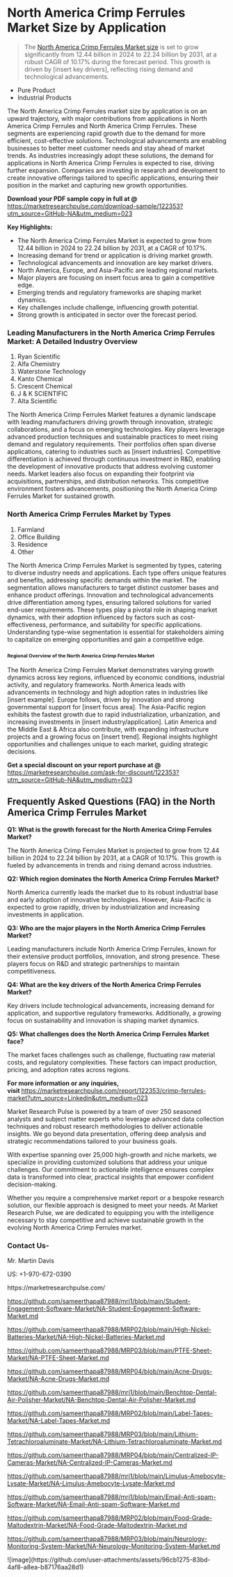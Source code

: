 <h1>North America Crimp Ferrules Market&nbsp;Size by Application</h1><blockquote><p>The <a href="https://marketresearchpulse.com/download-sample/122353?utm_source=GitHub-NA&amp;utm_medium=023">North America Crimp Ferrules Market size</a> is set to grow significantly from 12.44 billion in 2024 to 22.24 billion by 2031, at a robust CAGR of 10.17% during the forecast period. This growth is driven by [insert key drivers], reflecting rising demand and technological advancements.</p></blockquote><ul><li>Pure Product<li> Industrial Products</li></ul><p>The North America Crimp Ferrules market size by application is on an upward trajectory, with major contributions from applications in North America Crimp Ferrules and North America Crimp Ferrules. These segments are experiencing rapid growth due to the demand for more efficient, cost-effective solutions. Technological advancements are enabling businesses to better meet customer needs and stay ahead of market trends. As industries increasingly adopt these solutions, the demand for applications in North America Crimp Ferrules is expected to rise, driving further expansion. Companies are investing in research and development to create innovative offerings tailored to specific applications, ensuring their position in the market and capturing new growth opportunities.</p><p><strong>Download your PDF sample copy in full at @ </strong><a href="https://marketresearchpulse.com/download-sample/122353?utm_source=GitHub-NA&amp;utm_medium=023">https://marketresearchpulse.com/download-sample/122353?utm_source=GitHub-NA&amp;utm_medium=023</a></p><p><strong>Key Highlights: </strong></p><ul><li>The North America Crimp Ferrules Market is expected to grow from 12.44 billion in 2024 to 22.24 billion by 2031, at a CAGR of 10.17%.</li><li>Increasing demand for trend or application is driving market growth.</li><li>Technological advancements and innovation are key market drivers.</li><li>North America, Europe, and Asia-Pacific are leading regional markets.</li><li>Major players are focusing on insert focus area to gain a competitive edge.</li><li>Emerging trends and regulatory frameworks are shaping market dynamics.</li><li>Key challenges include challenge, influencing growth potential.</li><li>Strong growth is anticipated in sector over the forecast period.</li></ul><h3>Leading Manufacturers in the North America Crimp Ferrules Market: A Detailed Industry Overview</h3><ol><li>Ryan Scientific</li><li>Alfa Chemistry</li><li>Waterstone Technology</li><li>Kanto Chemical</li><li>Crescent Chemical</li><li>J & K SCIENTIFIC</li><li>Alta Scientific</li></ol><div class="flex max-w-full flex-col flex-grow"><div class="min-h-8 text-message flex w-full flex-col items-end gap-2 whitespace-normal break-words [.text-message+&amp;]:mt-5" dir="auto" data-message-author-role="assistant" data-message-id="fd8432e4-4910-450d-b182-61b7bfb0a01f" data-message-model-slug="gpt-4o"><div class="flex w-full flex-col gap-1 empty:hidden first:pt-[3px]"><div class="markdown prose w-full break-words dark:prose-invert light"><p>The North America Crimp Ferrules Market features a dynamic landscape with leading manufacturers driving growth through innovation, strategic collaborations, and a focus on emerging technologies. Key players leverage advanced production techniques and sustainable practices to meet rising demand and regulatory requirements. Their portfolios often span diverse applications, catering to industries such as [insert industries]. Competitive differentiation is achieved through continuous investment in R&amp;D, enabling the development of innovative products that address evolving customer needs. Market leaders also focus on expanding their footprint via acquisitions, partnerships, and distribution networks. This competitive environment fosters advancements, positioning the North America Crimp Ferrules Market for sustained growth.</p></div></div></div></div><h3>North America Crimp Ferrules Market by Types</h3><ol><li>Farmland<li> Office Building<li> Residence<li> Other</li></ol><div class="flex max-w-full flex-col flex-grow"><div class="min-h-8 text-message flex w-full flex-col items-end gap-2 whitespace-normal break-words [.text-message+&amp;]:mt-5" dir="auto" data-message-author-role="assistant" data-message-id="084470be-0bb7-4664-bddf-5156b4f41249" data-message-model-slug="gpt-4o-mini"><div class="flex w-full flex-col gap-1 empty:hidden first:pt-[3px]"><div class="markdown prose w-full break-words dark:prose-invert light"><p>The North America Crimp Ferrules Market is segmented by types, catering to diverse industry needs and applications. Each type offers unique features and benefits, addressing specific demands within the market. The segmentation allows manufacturers to target distinct customer bases and enhance product offerings. Innovation and technological advancements drive differentiation among types, ensuring tailored solutions for varied end-user requirements. These types play a pivotal role in shaping market dynamics, with their adoption influenced by factors such as cost-effectiveness, performance, and suitability for specific applications. Understanding type-wise segmentation is essential for stakeholders aiming to capitalize on emerging opportunities and gain a competitive edge.</p></div></div></div></div><h3><span style="font-size: 11px;">Regional Overview of the North America Crimp Ferrules Market</span></h3><div class="flex max-w-full flex-col flex-grow"><div class="min-h-8 text-message flex w-full flex-col items-end gap-2 whitespace-normal break-words [.text-message+&amp;]:mt-5" dir="auto" data-message-author-role="assistant" data-message-id="e9038762-ce64-4e30-91c9-9bd413514231" data-message-model-slug="gpt-4o-mini"><div class="flex w-full flex-col gap-1 empty:hidden first:pt-[3px]"><div class="markdown prose w-full break-words dark:prose-invert light"><p>The North America Crimp Ferrules Market demonstrates varying growth dynamics across key regions, influenced by economic conditions, industrial activity, and regulatory frameworks. North America leads with advancements in technology and high adoption rates in industries like [insert example]. Europe follows, driven by innovation and strong governmental support for [insert focus area]. The Asia-Pacific region exhibits the fastest growth due to rapid industrialization, urbanization, and increasing investments in [insert industry/application]. Latin America and the Middle East &amp; Africa also contribute, with expanding infrastructure projects and a growing focus on [insert trend]. Regional insights highlight opportunities and challenges unique to each market, guiding strategic decisions.</p></div></div></div></div><p><strong>Get a special discount on your report purchase at @ </strong><a href="https://marketresearchpulse.com/ask-for-discount/122353?utm_source=GitHub-NA&amp;utm_medium=023">https://marketresearchpulse.com/ask-for-discount/122353?utm_source=GitHub-NA&amp;utm_medium=023</a></p><h2>Frequently Asked Questions (FAQ) in the North America Crimp Ferrules Market</h2><p><strong>Q1: What is the growth forecast for the North America Crimp Ferrules Market?</strong></p><p>The North America Crimp Ferrules Market is projected to grow from 12.44 billion in 2024 to 22.24 billion by 2031, at a CAGR of 10.17%. This growth is fueled by advancements in trends and rising demand across industries.</p><p><strong>Q2: Which region dominates the North America Crimp Ferrules Market?</strong></p><p>North America currently leads the market due to its robust industrial base and early adoption of innovative technologies. However, Asia-Pacific is expected to grow rapidly, driven by industrialization and increasing investments in application.</p><p><strong>Q3: Who are the major players in the North America Crimp Ferrules Market?</strong></p><p>Leading manufacturers include North America Crimp Ferrules, known for their extensive product portfolios, innovation, and strong presence. These players focus on R&amp;D and strategic partnerships to maintain competitiveness.</p><p><strong>Q4: What are the key drivers of the North America Crimp Ferrules Market?</strong></p><p>Key drivers include technological advancements, increasing demand for application, and supportive regulatory frameworks. Additionally, a growing focus on sustainability and innovation is shaping market dynamics.</p><p><strong>Q5: What challenges does the North America Crimp Ferrules Market face?</strong></p><p>The market faces challenges such as challenge, fluctuating raw material costs, and regulatory complexities. These factors can impact production, pricing, and adoption rates across regions.</p><p><strong>For more information or any inquiries, visit&nbsp;</strong><a href="https://marketresearchpulse.com/report/122353/crimp-ferrules-market?utm_source=Linkedin&utm_medium=023">https://marketresearchpulse.com/report/122353/crimp-ferrules-market?utm_source=Linkedin&utm_medium=023</a></p><p>Market Research Pulse is powered by a team of over 250 seasoned analysts and subject matter experts who leverage advanced data collection techniques and robust research methodologies to deliver actionable insights. We go beyond data presentation, offering deep analysis and strategic recommendations tailored to your business goals.</p><p>With expertise spanning over 25,000 high-growth and niche markets, we specialize in providing customized solutions that address your unique challenges. Our commitment to actionable intelligence ensures complex data is transformed into clear, practical insights that empower confident decision-making.</p><p>Whether you require a comprehensive market report or a bespoke research solution, our flexible approach is designed to meet your needs. At Market Research Pulse, we are dedicated to equipping you with the intelligence necessary to stay competitive and achieve sustainable growth in the evolving North America Crimp Ferrules market.</p><h3><strong>Contact Us-</strong></h3><p>Mr. Martin Davis</p><p>US: +1-970-672-0390</p><p>https://marketresearchpulse.com/</p><p><a href="https://github.com/sameerthapa87988/mri1/blob/main/Student-Engagement-Software-Market/NA-Student-Engagement-Software-Market.md">https://github.com/sameerthapa87988/mri1/blob/main/Student-Engagement-Software-Market/NA-Student-Engagement-Software-Market.md</a></p><p><a href="https://github.com/sameerthapa87988/MRP02/blob/main/High-Nickel-Batteries-Market/NA-High-Nickel-Batteries-Market.md">https://github.com/sameerthapa87988/MRP02/blob/main/High-Nickel-Batteries-Market/NA-High-Nickel-Batteries-Market.md</a></p><p><a href="https://github.com/sameerthapa87988/MRP03/blob/main/PTFE-Sheet-Market/NA-PTFE-Sheet-Market.md">https://github.com/sameerthapa87988/MRP03/blob/main/PTFE-Sheet-Market/NA-PTFE-Sheet-Market.md</a></p><p><a href="https://github.com/sameerthapa87988/MRP04/blob/main/Acne-Drugs-Market/NA-Acne-Drugs-Market.md">https://github.com/sameerthapa87988/MRP04/blob/main/Acne-Drugs-Market/NA-Acne-Drugs-Market.md</a></p><p><a href="https://github.com/sameerthapa87988/mri1/blob/main/Benchtop-Dental-Air-Polisher-Market/NA-Benchtop-Dental-Air-Polisher-Market.md">https://github.com/sameerthapa87988/mri1/blob/main/Benchtop-Dental-Air-Polisher-Market/NA-Benchtop-Dental-Air-Polisher-Market.md</a></p><p><a href="https://github.com/sameerthapa87988/MRP02/blob/main/Label-Tapes-Market/NA-Label-Tapes-Market.md">https://github.com/sameerthapa87988/MRP02/blob/main/Label-Tapes-Market/NA-Label-Tapes-Market.md</a></p><p><a href="https://github.com/sameerthapa87988/MRP03/blob/main/Lithium-Tetrachloroaluminate-Market/NA-Lithium-Tetrachloroaluminate-Market.md">https://github.com/sameerthapa87988/MRP03/blob/main/Lithium-Tetrachloroaluminate-Market/NA-Lithium-Tetrachloroaluminate-Market.md</a></p><p><a href="https://github.com/sameerthapa87988/MRP04/blob/main/Centralized-IP-Cameras-Market/NA-Centralized-IP-Cameras-Market.md">https://github.com/sameerthapa87988/MRP04/blob/main/Centralized-IP-Cameras-Market/NA-Centralized-IP-Cameras-Market.md</a></p><p><a href="https://github.com/sameerthapa87988/mri1/blob/main/Limulus-Amebocyte-Lysate-Market/NA-Limulus-Amebocyte-Lysate-Market.md">https://github.com/sameerthapa87988/mri1/blob/main/Limulus-Amebocyte-Lysate-Market/NA-Limulus-Amebocyte-Lysate-Market.md</a></p><p><a href="https://github.com/sameerthapa87988/mri1/blob/main/Email-Anti-spam-Software-Market/NA-Email-Anti-spam-Software-Market.md">https://github.com/sameerthapa87988/mri1/blob/main/Email-Anti-spam-Software-Market/NA-Email-Anti-spam-Software-Market.md</a></p><p><a href="https://github.com/sameerthapa87988/MRP02/blob/main/Food-Grade-Maltodextrin-Market/NA-Food-Grade-Maltodextrin-Market.md">https://github.com/sameerthapa87988/MRP02/blob/main/Food-Grade-Maltodextrin-Market/NA-Food-Grade-Maltodextrin-Market.md</a></p><p><a href="https://github.com/sameerthapa87988/MRP03/blob/main/Neurology-Monitoring-System-Market/NA-Neurology-Monitoring-System-Market.md">https://github.com/sameerthapa87988/MRP03/blob/main/Neurology-Monitoring-System-Market/NA-Neurology-Monitoring-System-Market.md</a></p>
![image](https://github.com/user-attachments/assets/96cb1275-83bd-4af8-a8ea-b87176aa28d1)
